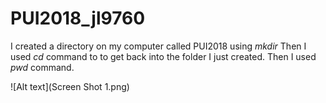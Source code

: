 # PUI2018_jl9760
I created a directory on my computer called PUI2018 using *mkdir*
Then I used *cd* command to to get back into the folder I just created.
Then I used *pwd* command.

![Alt text](Screen Shot 1.png)
